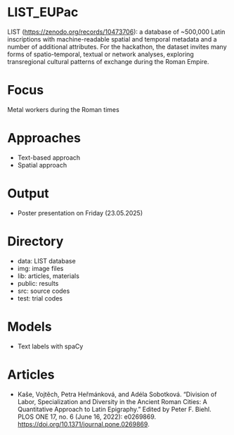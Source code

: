 # LIST_EUPac

LIST (https://zenodo.org/records/10473706): a database of ~500,000 Latin inscriptions with machine-readable spatial and temporal metadata and a number of additional attributes. For the hackathon, the dataset invites many forms of spatio-temporal, textual or network analyses, exploring transregional cultural patterns of exchange during the Roman Empire.

# Focus
Metal workers during the Roman times 

# Approaches
- Text-based approach
- Spatial approach

# Output
- Poster presentation on Friday (23.05.2025)


# Directory
- data: LIST database
- img: image files
- lib: articles, materials
- public: results
- src: source codes
- test: trial codes


# Models
- Text labels with spaCy


# Articles
- Kaše, Vojtěch, Petra Heřmánková, and Adéla Sobotková. “Division of Labor, Specialization and Diversity in the Ancient Roman Cities: A Quantitative Approach to Latin Epigraphy.” Edited by Peter F. Biehl. PLOS ONE 17, no. 6 (June 16, 2022): e0269869. https://doi.org/10.1371/journal.pone.0269869.

